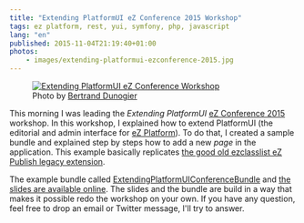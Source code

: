```yaml
---
title: "Extending PlatformUI eZ Conference 2015 Workshop"
tags: ez platform, rest, yui, symfony, php, javascript
lang: "en"
published: 2015-11-04T21:19:40+01:00
photos:
    - images/extending-platformui-ezconference-2015.jpg
---
```


<figure class="object-center">
    <a href="/images/extending-platformui-ezconference-2015.jpg"><img src="/images/660x/extending-platformui-ezconference-2015.jpg" alt="Extending PlatformUI eZ Conference Workshop"></a>
    <figcaption>
    Photo by <a href="https://plus.google.com/+BertrandDunogier">Bertrand Dunogier</a>
    </figcaption>
</figure>

This morning I was leading the *Extending PlatformUI* [eZ Conference
2015](http://conference.ez.no) workshop. In this workshop, I explained how to
extend PlatformUI (the editorial and admin interface for [eZ
Platform](http://ezplatform.com)). To do that, I created a sample bundle and
explained step by steps how to add a new *page* in the application. This example
basically replicates [the good old ezclasslist eZ Publish legacy
extension](/tag/ez-class-lists).

The example bundle called
[ExtendingPlatformUIConferenceBundle](https://github.com/ezsystems/ExtendingPlatformUIConferenceBundle)
and [the slides are available
online](http://dpobel.github.io/slides-ez/extending-platformui-ezconference-2015/).
The slides and the bundle are build in a way that makes it possible redo the
workshop on your own. If you have any question, feel free to drop an email or
Twitter message, I'll try to answer.

